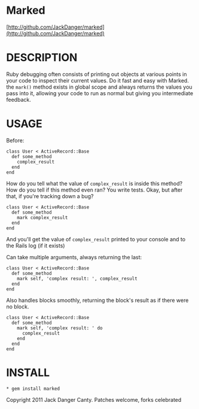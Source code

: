 Marked
=

[http://github.com/JackDanger/marked](http://github.com/JackDanger/marked)

DESCRIPTION
==

Ruby debugging often consists of printing out objects at various points in your code to inspect their current values. Do it fast and easy with Marked. the `mark()` method exists in global scope and always returns the values you pass into it, allowing your code to run as normal but giving you intermediate feedback.

USAGE
== 

Before:

    class User < ActiveRecord::Base
      def some_method
        complex_result
      end
    end

How do you tell what the value of `complex_result` is inside this method?
How do you tell if this method even ran?
You write tests. Okay, but after that, if you're tracking down a bug?

    class User < ActiveRecord::Base
      def some_method
        mark complex_result
      end
    end

And you'll get the value of `complex_result` printed to your console and to the Rails log (if it exists)

Can take multiple arguments, always returning the last:


    class User < ActiveRecord::Base
      def some_method
        mark self, 'complex result: ', complex_result
      end
    end

Also handles blocks smoothly, returning the block's result as if there were no block.

    class User < ActiveRecord::Base
      def some_method
        mark self, 'complex result: ' do
          complex_result
        end
      end
    end



INSTALL
==

    * gem install marked


Copyright 2011 Jack Danger Canty. Patches welcome, forks celebrated